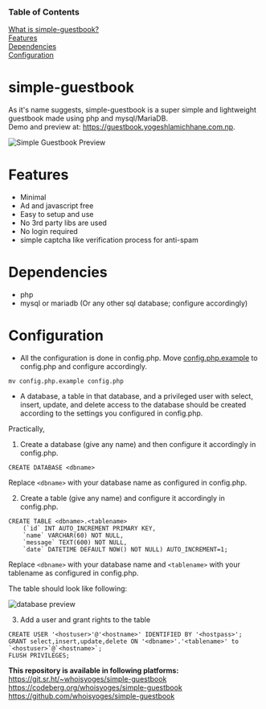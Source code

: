 ### Table of Contents
[What is simple-guestbook?](#simple-guestbook)  
[Features](#features)  
[Dependencies](#dependencies)  
[Configuration](#configuration)

# simple-guestbook

As it's name suggests, simple-guestbook is a super simple and lightweight guestbook made using php and mysql/MariaDB.  
Demo and preview at: <https://guestbook.yogeshlamichhane.com.np>.

![Simple Guestbook Preview](/preview_guestbook.jpg)

# Features
- Minimal
- Ad and javascript free
- Easy to setup and use
- No 3rd party libs are used
- No login required
- simple captcha like verification process for anti-spam

# Dependencies
- php
- mysql or mariadb (Or any other sql database; configure accordingly)

# Configuration
- All the configuration is done in config.php.
Move [config.php.example](/config.php.example) to config.php and configure accordingly.

```
mv config.php.example config.php
```

- A database, a table in that database, and a privileged user with select, insert, update, and delete access to the database should be created according to the settings you configured in config.php.

Practically,
1. Create a database (give any name) and then configure it accordingly in config.php.

```
CREATE DATABASE <dbname>
```

Replace `<dbname>` with your database name as configured in config.php.

2. Create a table (give any name) and configure it accordingly in config.php.

```
CREATE TABLE <dbname>.<tablename>
    (`id` INT AUTO_INCREMENT PRIMARY KEY,
    `name` VARCHAR(60) NOT NULL,
    `message` TEXT(600) NOT NULL,
    `date` DATETIME DEFAULT NOW() NOT NULL) AUTO_INCREMENT=1;
```

Replace `<dbname>` with your database name and `<tablename>` with your tablename as configured in config.php.

The table should look like following:

![database preview](/preview_database.jpg)

3. Add a user and grant rights to the table
```
CREATE USER '<hostuser>'@'<hostname>' IDENTIFIED BY '<hostpass>';
GRANT select,insert,update,delete ON '<dbname>'.'<tablename>' to `<hostuser>`@`<hostname>`;
FLUSH PRIVILEGES;
```


**This repository is available in following platforms:**   
<https://git.sr.ht/~whoisyoges/simple-guestbook>   
<https://codeberg.org/whoisyoges/simple-guestbook>   
<https://github.com/whoisyoges/simple-guestbook>
